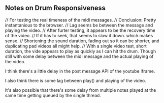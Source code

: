 ## Notes on Drum Responsiveness

// For testing the real timeness of the midi messages.
// Conclusion: Pretty instantanious to the browser.
// Lag seems be between the message and playing the video.
// After furter testing, it appears to be the recovery time of the video.
// If it has to seek, that seems to slow it down. which makes sense.
// Shortening the sound duration, fading out so it can be shorter, and duplicating pad videos all might help.
// With a single video test, short duration, the vide appears to play as quickly as I can hit the drum. Though still with some delay between the midi message and the actual playing of the video.

I think there's a little delay in the post message API of the youtube Iframe.

I also think there is some lag between play() and playing of the video.

It's also possible that there's some delay from multiple notes played at the same time getting queued by the single thread.
